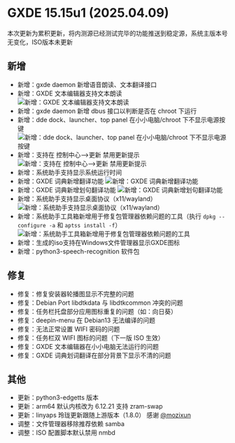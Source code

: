 # GXDE 15.15u1 (2025.04.09)

本次更新为累积更新，将内测源已经测试完毕的功能推送到稳定源，系统主版本号无变化，ISO版本未更新  

## 新增

- 新增：gxde daemon 新增语音朗读、文本翻译接口
- 新增：GXDE 文本编辑器支持文本朗读
  ![新增：GXDE 文本编辑器支持文本朗读](/news/15.15-2025.04.09/editor-speaker.jpg)
- 新增：gxde daemon 新增 dbus 接口以判断是否在 chroot 下运行
- 新增：dde dock、launcher、top panel 在小小电脑/chroot 下不显示电源按键
  ![新增：dde dock、launcher、top panel 在小小电脑/chroot 下不显示电源按键](/news/15.15-2025.04.09/tiny-computer.jpg)
- 新增：支持在 控制中心-->更新 禁用更新提示
  ![新增：支持在 控制中心-->更新 禁用更新提示](/news/15.15-2025.04.09/dde-control-center.jpg)
- 新增：系统助手支持显示系统运行时间
- 新增：GXDE 词典新增翻译功能
  ![新增：GXDE 词典新增翻译功能](/news/15.15-2025.04.09/gxde-dict-translate.jpg)
- 新增：GXDE 词典新增划句翻译功能
  ![新增：GXDE 词典新增划句翻译功能](/news/15.15-2025.04.09/gxde-dict-sentence.jpg)
- 新增：系统助手支持显示桌面协议（x11/wayland）
  ![新增：系统助手支持显示桌面协议（x11/wayland）](/news/15.15-2025.04.09/sysbro.jpg)
- 新增：系统助手工具箱新增用于修复包管理器依赖问题的工具（执行 `dpkg --configure -a` 和 `aptss install -f`）
  ![新增：系统助手工具箱新增用于修复包管理器依赖问题的工具](/news/15.15-2025.04.09/repair-depends-error.jpg)
- 新增：生成的iso支持在Windows文件管理器显示GXDE图标
- 新增：python3-speech-recognition 软件包

## 修复

- 修复：修复安装器轮播图显示不完整的问题
- 修复：Debian Port libdtkdata 与 libdtkcommon 冲突的问题
- 修复：任务栏托盘部分应用图标重复的问题（如：向日葵）
- 修复：deepin-menu 在 Debian13 无法编译的问题
- 修复：无法正常设置 WIFI 密码的问题
- 修复：任务栏双 WIFI 图标的问题（下一版 ISO 生效）
- 修复：GXDE 文本编辑器在小小电脑无法运行的问题
- 修复：GXDE 词典划词翻译在部分背景下显示不清的问题

## 其他
- 更新：python3-edgetts 版本
- 更新：arm64 默认内核改为 6.12.21 支持 zram-swap
- 更新：linyaps 玲珑更新跟随上游版本（1.8.0） 感谢 [@mozixun](https://bbs.deepin.org.cn/user/277159)
- 调整：文件管理器移除推荐依赖 samba
- 调整：ISO 配置脚本默认禁用 nmbd
